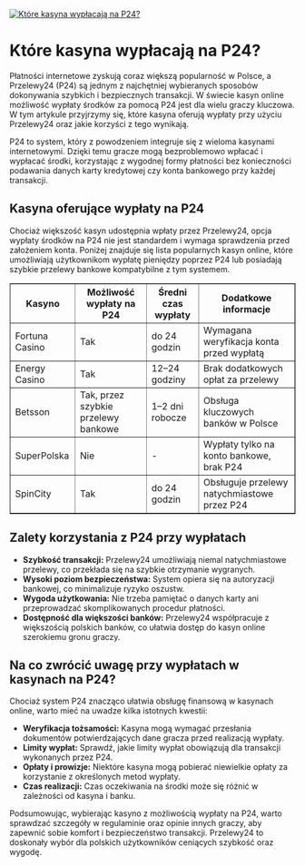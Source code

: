 [![Które kasyna wypłacają na P24?](https://123-caf.pages.dev/gitsignup.png)](https://vrmoo.ru/Bt82HjjY)

<h1>Które kasyna wypłacają na P24?</h1> <p>Płatności internetowe zyskują coraz większą popularność w Polsce, a Przelewy24 (P24) są jednym z najchętniej wybieranych sposobów dokonywania szybkich i bezpiecznych transakcji. W świecie kasyn online możliwość wypłaty środków za pomocą P24 jest dla wielu graczy kluczowa. W tym artykule przyjrzymy się, które kasyna oferują wypłaty przy użyciu Przelewy24 oraz jakie korzyści z tego wynikają.</p>  <p>P24 to system, który z powodzeniem integruje się z wieloma kasynami internetowymi. Dzięki temu gracze mogą bezproblemowo wpłacać i wypłacać środki, korzystając z wygodnej formy płatności bez konieczności podawania danych karty kredytowej czy konta bankowego przy każdej transakcji.</p>  <h2>Kasyna oferujące wypłaty na P24</h2> <p>Chociaż większość kasyn udostępnia wpłaty przez Przelewy24, opcja wypłaty środków na P24 nie jest standardem i wymaga sprawdzenia przed założeniem konta. Poniżej znajduje się lista popularnych kasyn online, które umożliwiają użytkownikom wypłatę pieniędzy poprzez P24 lub posiadają szybkie przelewy bankowe kompatybilne z tym systemem.</p>  <table border="1" cellpadding="8" cellspacing="0" style="border-collapse: collapse; width: 100%;">   <thead>     <tr>       <th>Kasyno</th>       <th>Możliwość wypłaty na P24</th>       <th>Średni czas wypłaty</th>       <th>Dodatkowe informacje</th>     </tr>   </thead>   <tbody>     <tr>       <td>Fortuna Casino</td>       <td>Tak</td>       <td>do 24 godzin</td>       <td>Wymagana weryfikacja konta przed wypłatą</td>     </tr>     <tr>       <td>Energy Casino</td>       <td>Tak</td>       <td>12–24 godziny</td>       <td>Brak dodatkowych opłat za przelewy</td>     </tr>     <tr>       <td>Betsson</td>       <td>Tak, przez szybkie przelewy bankowe</td>       <td>1–2 dni robocze</td>       <td>Obsługa kluczowych banków w Polsce</td>     </tr>     <tr>       <td>SuperPolska</td>       <td>Nie</td>       <td>-</td>       <td>Wypłaty tylko na konto bankowe, brak P24</td>     </tr>     <tr>       <td>SpinCity</td>       <td>Tak</td>       <td>do 24 godzin</td>       <td>Obsługuje przelewy natychmiastowe przez P24</td>     </tr>   </tbody> </table>  <h2>Zalety korzystania z P24 przy wypłatach</h2> <ul>   <li><strong>Szybkość transakcji:</strong> Przelewy24 umożliwiają niemal natychmiastowe przelewy, co przekłada się na szybkie otrzymanie wygranych.</li>   <li><strong>Wysoki poziom bezpieczeństwa:</strong> System opiera się na autoryzacji bankowej, co minimalizuje ryzyko oszustw.</li>   <li><strong>Wygoda użytkowania:</strong> Nie trzeba pamiętać o danych karty ani przeprowadzać skomplikowanych procedur płatności.</li>   <li><strong>Dostępność dla większości banków:</strong> Przelewy24 współpracuje z większością polskich banków, co ułatwia dostęp do kasyn online szerokiemu gronu graczy.</li> </ul>  <h2>Na co zwrócić uwagę przy wypłatach w kasynach na P24?</h2> <p>Chociaż system P24 znacząco ułatwia obsługę finansową w kasynach online, warto mieć na uwadze kilka istotnych kwestii:</p> <ul>   <li><strong>Weryfikacja tożsamości:</strong> Kasyna mogą wymagać przesłania dokumentów potwierdzających dane gracza przed realizacją wypłaty.</li>   <li><strong>Limity wypłat:</strong> Sprawdź, jakie limity wypłat obowiązują dla transakcji wykonanych przez P24.</li>   <li><strong>Opłaty i prowizje:</strong> Niektóre kasyna mogą pobierać niewielkie opłaty za korzystanie z określonych metod wypłaty.</li>   <li><strong>Czas realizacji:</strong> Czas oczekiwania na środki może się różnić w zależności od kasyna i banku.</li> </ul>  <p>Podsumowując, wybierając kasyno z możliwością wypłaty na P24, warto sprawdzać szczegóły w regulaminie oraz opinie innych graczy, aby zapewnić sobie komfort i bezpieczeństwo transakcji. Przelewy24 to doskonały wybór dla polskich użytkowników ceniących szybkość oraz wygodę.</p>